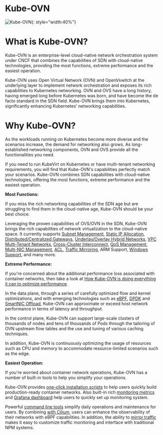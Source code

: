 # Kube-OVN

![Kube-OVN](static/kube-ovn-horizontal-color.svg){: style="width:40%"}

# What is Kube-OVN?

Kube-OVN is an enterprise-level cloud-native network orchestration system under CNCF that combines the capabilities of SDN with cloud-native technologies, providing the most functions, extreme performance and the easiest operation.

Kube-OVN uses Open Virtual Network (OVN) and OpenVswitch at the underlying layer to implement network orchestration and exposes its rich capabilities to Kubernetes networking. OVN and OVS have a long history, having emerged long before Kubernetes was born, and have become the de facto standard in the SDN field. Kube-OVN brings them into Kubernetes, significantly enhancing Kubernetes' networking capabilities.

# Why Kube-OVN?

As the workloads running on Kubernetes become more diverse and the scenarios increase, the demand for networking also grows. As long-established networking components, OVN and OVS provide all the functionalities you need.

If you need to run KubeVirt on Kubernetes or have multi-tenant networking requirements, you will find that Kube-OVN's capabilities perfectly match your scenarios. Kube-OVN combines SDN capabilities with cloud-native technologies, offering the most functions, extreme performance and the easiest operation.

**Most Functions:**

If you miss the rich networking capabilities of the SDN age but are struggling to find them in the cloud-native age,
Kube-OVN should be your best choice.

Leveraging the proven capabilities of OVS/OVN in the SDN,
Kube-OVN brings the rich capabilities of network virtualization to the cloud-native space.
It currently supports [Subnet Management](guide/subnet.en.md), [Static IP Allocation](guide/static-ip-mac.en.md),
[Distributed/Centralized Gateways](guide/subnet.en.md#overlay-subnet-gateway-settings), [Underlay/Overlay Hybrid Networks](start/underlay.en.md),
[VPC Multi-Tenant Networks](vpc/vpc.en.md), [Cross-Cluster Interconnect](advance/with-ovn-ic.en.md), [QoS Management](guide/qos.en.md),
[Multi-NIC Management](advance/multi-nic.en.md), [ACL](guide/subnet.en.md#subnet-acl), [Traffic Mirroring](guide/mirror.en.md),
ARM Support, [Windows Support](advance/windows.en.md), and many more.

**Extreme Performance:**

If you're concerned about the additional performance loss associated with container networks,
then take a look at [How Kube-OVN is doing everything it can to optimize performance](advance/performance-tuning.en.md).

In the data plane, through a series of carefully optimized flow and kernel optimizations,
and with emerging technologies such as [eBPF](advance/with-cilium.en.md), [DPDK](advance/dpdk.en.md) and [SmartNIC Offload](advance/offload-mellanox.en.md),
Kube-OVN can approximate or exceed host network performance in terms of latency and throughput.

In the control plane, Kube-OVN can support large-scale clusters of thousands of nodes and tens of thousands of Pods
through the tailoring of OVN upstream flow tables and the use and tuning of various caching techniques.

In addition, Kube-OVN is continuously optimizing the usage of resources such as CPU and memory
to accommodate resource-limited scenarios such as the edge.

**Easiest Operation:**

If you're worried about container network operations, Kube-OVN has a number of
built-in tools to help you simplify your operations.

Kube-OVN provides [one-click installation scripts](start/one-step-install.en.md) to help users quickly build production-ready container networks.
Also built-in rich [monitoring metrics](reference/metrics.en.md) and [Grafana dashboard](guide/prometheus-grafana.en.md) help users to quickly set up monitoring system.

Powerful [command line tools](ops/kubectl-ko.en.md) simplify daily operations and maintenance for users.
By combining [with Cilium](advance/with-cilium.en.md), users can enhance the observability of their networks with eBPF capabilities.
In addition, the ability to [mirror traffic](guide/mirror.en.md) makes it easy to customize traffic monitoring and interface with traditional NPM systems.
